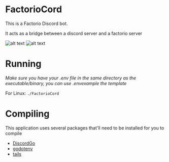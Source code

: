﻿# FactorioCord

This is a Factorio Discord bot.

It acts as a bridge between a discord server and a factorio server

![alt text](http://i.imgur.com/QjS1D01.png "What in-game chat looks like on Discord")
![alt text](http://i.imgur.com/TC8H8Hk.png "What Discord chat looks like in-game")


# Running
*Make sure you have your .env file in the same directory as the executable/binary, you can use .envexample the template*

For Linux:
`./FactorioCord`


# Compiling

This application uses several packages that'll need to be installed for you to compile

- [DiscordGo](https://github.com/bwmarrin/discordgo)
- [godotenv](https://github.com/joho/godotenv/)
- [tails](https://github.com/hpcloud/tail)
